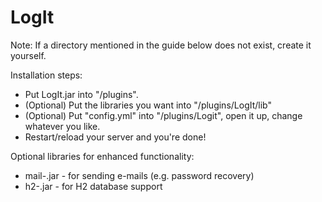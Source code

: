 LogIt
=====

Note: If a directory mentioned in the guide below does not exist, create it yourself.

Installation steps:
* Put LogIt.jar into "/plugins".
* (Optional) Put the libraries you want into "/plugins/LogIt/lib"
* (Optional) Put "config.yml" into "/plugins/Logit", open it up, change whatever you like.
* Restart/reload your server and you're done!

Optional libraries for enhanced functionality:
* mail-<version>.jar - for sending e-mails (e.g. password recovery)
* h2-<version>.jar - for H2 database support
